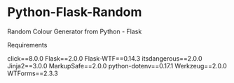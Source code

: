 # Python-Flask-Random
 Random Colour Generator from Python - Flask

Requirements

click==8.0.0
Flask==2.0.0
Flask-WTF==0.14.3
itsdangerous==2.0.0
Jinja2==3.0.0
MarkupSafe==2.0.0
python-dotenv==0.17.1
Werkzeug==2.0.0
WTForms==2.3.3

